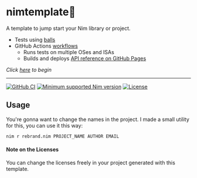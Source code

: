 <!--
Copyright © 2023 Gruruya <gruruya.chi4c@slmails.com>
SPDX-License-Identifier: CC-BY-SA-4.0
-->

# nimtemplate:scroll:

A template to jump start your Nim library or project.

* Tests using [balls](https://github.com/disruptek/balls)
* GitHub Actions [workflows](../../actions)
  * Runs tests on multiple OSes and ISAs
  * Builds and deploys [API reference on GitHub Pages](https://Gruruya.github.io/nimtemplate/nimtemplate.html)

_Click [here](../../../nimtemplate/generate) to begin_  

---
[![GitHub CI](../../actions/workflows/build.yml/badge.svg?branch=master)](../../actions/workflows/build.yml)
[![Minimum supported Nim version](https://img.shields.io/badge/Nim-1.6.12+-informational?logo=Nim&labelColor=232733&color=F3D400)](https://nim-lang.org)
[![License](https://img.shields.io/github/license/Gruruya/nimtemplate?logo=GNU&logoColor=000000&labelColor=FFFFFF&color=663366)](LICENSE.md)

Usage
---
You're gonna want to change the names in the project. I made a small utility for this, you can use it this way:
```sh
nim r rebrand.nim PROJECT_NAME AUTHOR EMAIL
```

#### Note on the Licenses
You can change the licenses freely in your project generated with this template.
